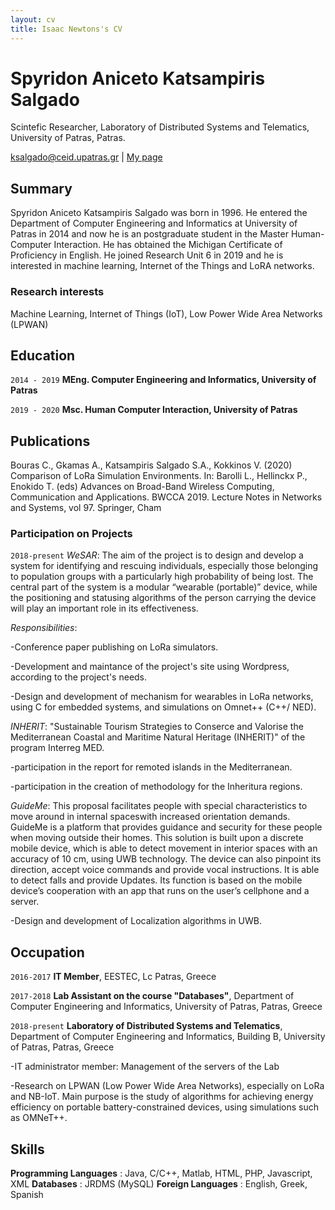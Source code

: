 ```yaml
---
layout: cv
title: Isaac Newtons's CV
---
```

# Spyridon Aniceto Katsampiris Salgado
Scintefic Researcher, Laboratory of Distributed Systems and Telematics, University of Patras, Patras.

<div id="webaddress">
<a href="ksalgado@ceid.upatras.gr">ksalgado@ceid.upatras.gr</a>
| <a href="http://ru6.cti.gr/ru6/users/spyridon-aniceto-katsampiris-salgado">My page</a>
</div>


## Summary

Spyridon Aniceto Katsampiris Salgado was born in 1996. He entered the Department of Computer Engineering and Informatics at University of Patras in 2014 and now he is an postgraduate student in the Master Human-Computer Interaction. He has obtained the Michigan Certificate of Proficiency in English. He joined Research Unit 6 in 2019 and he is interested in machine learning, Internet of the Things and LoRA networks.


### Research interests

Machine Learning, Internet of Things (IoT), Low Power Wide Area Networks (LPWAN)


## Education

`2014 - 2019`
__MEng. Computer Engineering and Informatics, University of Patras__


`2019 - 2020`
__Msc. Human Computer Interaction, University of Patras__



## Publications

<!-- A list is also available [online](http://scholar.google.co.uk/citations?user=LTOTl0YAAAAJ) -->
Bouras C., Gkamas A., Katsampiris Salgado S.A., Kokkinos V. (2020) Comparison of LoRa Simulation Environments. In: Barolli L., Hellinckx P., Enokido T. (eds) Advances on Broad-Band Wireless Computing, Communication and Applications. BWCCA 2019. Lecture Notes in Networks and Systems, vol 97. Springer, Cham


### Participation on Projects

`2018-present`
_WeSAR_: The aim of the project is to design and develop a system for identifying and rescuing individuals, especially those belonging to population groups with a particularly high probability of being lost. The central part of the system is a modular “wearable (portable)” device, while the positioning and statusing algorithms of the person carrying the device will play an important role in its effectiveness.

  _Responsibilities_:
  
  -Conference paper publishing on LoRa simulators.
  
  -Development and maintance of the project's site using Wordpress, according to the project's needs.
  
  -Design and development of mechanism for wearables in LoRa networks, using C for embedded systems, and simulations on Omnet++ (C++/      NED).

_INHERIT_:  "Sustainable Tourism Strategies to Conserce and Valorise the Mediterranean Coastal and Maritime Natural Heritage (INHERIT)" of the program Interreg MED.

  -participation in the report for remoted islands in the Mediterranean.
  
  -participation in the creation of methodology for the Inheritura regions.

_GuideMe_: This proposal facilitates people with special characteristics to  move around in internal spaceswith increased orientation demands. GuideMe is a platform that provides guidance and security for these people when moving outside their homes. This solution is built upon a discrete mobile device, which is able to detect movement in interior spaces with an accuracy of 10 cm, using UWB technology. The device can also pinpoint its direction, accept voice commands and provide vocal instructions. It is able to detect falls and provide Updates. Its function is based on the mobile device’s cooperation with an app that runs on the user’s cellphone and a server.

-Design and development of Localization algorithms in UWB.

## Occupation

`2016-2017`
__IT Member__, EESTEC, Lc Patras, Greece

`2017-2018`
__Lab Assistant on the course "Databases"__, Department of Computer Engineering and Informatics, University of Patras, Patras, Greece

`2018-present`
__Laboratory of Distributed Systems and Telematics__, Department of Computer Engineering and Informatics, Building B, University of Patras, Patras, Greece

-IT administrator member: Management of the servers of the Lab

-Research on LPWAN (Low Power Wide Area Networks), especially on LoRa and NB-IoT. 
Main purpose is the study of algorithms for achieving energy efficiency on portable battery-constrained devices, using simulations such as OMNeT++.


## Skills

__Programming Languages__ : Java, C/C++, Matlab, HTML, PHP, Javascript, XML
__Databases__ : JRDMS (MySQL)
__Foreign Languages__ : English, Greek, Spanish

<!-- ### Footer

Last updated: May 2013 -->


